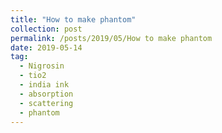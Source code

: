 ```yaml
---
title: "How to make phantom"
collection: post
permalink: /posts/2019/05/How to make phantom
date: 2019-05-14
tag:
  - Nigrosin
  - tio2
  - india ink
  - absorption
  - scattering
  - phantom
---
```

<!--stackedit_data:
eyJoaXN0b3J5IjpbLTE0NzA0MjQyMTVdfQ==
-->